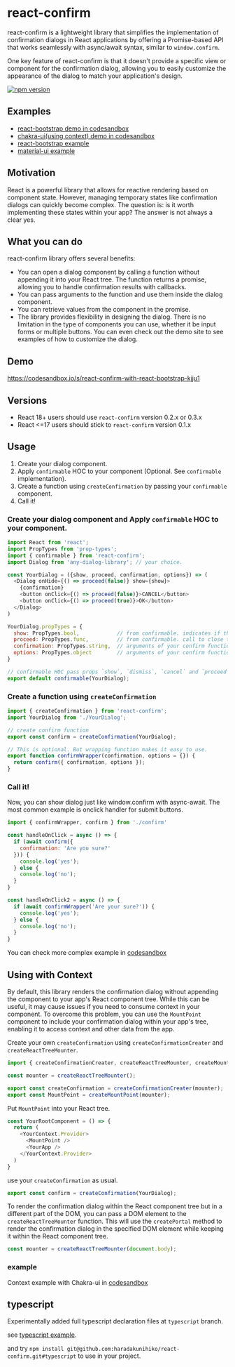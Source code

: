 # react-confirm
react-confirm is a lightweight library that simplifies the implementation of confirmation dialogs in React applications by offering a Promise-based API that works seamlessly with async/await syntax, similar to `window.confirm`.

One key feature of react-confirm is that it doesn't provide a specific view or component for the confirmation dialog, allowing you to easily customize the appearance of the dialog to match your application's design.

[![npm version](https://badge.fury.io/js/react-confirm.svg)](https://badge.fury.io/js/react-confirm)

## Examples
- [react-bootstrap demo in codesandbox](https://codesandbox.io/s/react-confirm-with-react-bootstrap-kjju1)
- [chakra-ui(using context) demo in codesandbox](https://codesandbox.io/s/react-confirm-with-chakra-ui-oidpf1)
- [react-bootstrap example](https://github.com/haradakunihiko/react-confirm/tree/master/example/react-bootstrap)
- [material-ui example](https://github.com/haradakunihiko/react-confirm/tree/master/example/material-ui)

## Motivation
React is a powerful library that allows for reactive rendering based on component state. However, managing temporary states like confirmation dialogs can quickly become complex. The question is: is it worth implementing these states within your app? The answer is not always a clear yes.

## What you can do
react-confirm library offers several benefits:

- You can open a dialog component by calling a function without appending it into your React tree. The function returns a promise, allowing you to handle confirmation results with callbacks.
- You can pass arguments to the function and use them inside the dialog component.
- You can retrieve values from the component in the promise.
- The library provides flexibility in designing the dialog. There is no limitation in the type of components you can use, whether it be input forms or multiple buttons. You can even check out the demo site to see examples of how to customize the dialog.

## Demo
https://codesandbox.io/s/react-confirm-with-react-bootstrap-kjju1

## Versions

- React 18+ users should use `react-confirm` version 0.2.x or 0.3.x
- React <=17 users should stick to `react-confirm` version 0.1.x

## Usage
1. Create your dialog component.
2. Apply `confirmable` HOC to your component (Optional. See `confirmable` implementation).
3. Create a function using `createConfirmation` by passing your `confirmable` component.
4. Call it!

### Create your dialog component and Apply `confirmable` HOC to your component.

```js
import React from 'react';
import PropTypes from 'prop-types';
import { confirmable } from 'react-confirm';
import Dialog from 'any-dialog-library'; // your choice.

const YourDialog = ({show, proceed, confirmation, options}) => (
  <Dialog onHide={() => proceed(false)} show={show}>
    {confirmation}
    <button onClick={() => proceed(false)}>CANCEL</button>
    <button onClick={() => proceed(true)}>OK</button>
  </Dialog>
)

YourDialog.propTypes = {
  show: PropTypes.bool,            // from confirmable. indicates if the dialog is shown or not.
  proceed: PropTypes.func,         // from confirmable. call to close the dialog with promise resolved.
  confirmation: PropTypes.string,  // arguments of your confirm function
  options: PropTypes.object        // arguments of your confirm function
}

// confirmable HOC pass props `show`, `dismiss`, `cancel` and `proceed` to your component.
export default confirmable(YourDialog);
```

### Create a function using `createConfirmation`
```js
import { createConfirmation } from 'react-confirm';
import YourDialog from './YourDialog';

// create confirm function
export const confirm = createConfirmation(YourDialog);

// This is optional. But wrapping function makes it easy to use.
export function confirmWrapper(confirmation, options = {}) {
  return confirm({ confirmation, options });
}
```

### Call it!
Now, you can show dialog just like window.confirm with async-await. The most common example is onclick handler for submit buttons.
 
```js
import { confirmWrapper, confirm } from './confirm'

const handleOnClick = async () => {
  if (await confirm({
    confirmation: 'Are you sure?'
  })) {
    console.log('yes');
  } else {
    console.log('no');
  }
}

const handleOnClick2 = async () => {
  if (await confirmWrapper('Are your sure?')) {
    console.log('yes');
  } else {
    console.log('no');
  }
}

```

You can check more complex example in [codesandbox](https://codesandbox.io/s/react-confirm-with-react-bootstrap-kjju1)

## Using with Context
By default, this library renders the confirmation dialog without appending the component to your app's React component tree. While this can be useful, it may cause issues if you need to consume context in your component. To overcome this problem, you can use the `MountPoint` component to include your confirmation dialog within your app's tree, enabling it to access context and other data from the app.

Create your own `createConfirmation` using `createConfirmationCreater` and `createReactTreeMounter`.

```js
import { createConfirmationCreater, createReactTreeMounter, createMountPoint } from 'react-confirm';

const mounter = createReactTreeMounter(); 

export const createConfirmation = createConfirmationCreater(mounter);
export const MountPoint = createMountPoint(mounter);
```

Put `MountPoint` into your React tree.
```js
const YourRootComponent = () => {
  return (
    <YourContext.Provider>
      <MountPoint />
      <YourApp />
    </YourContext.Provider>
  )
}
```

use your `createConfirmation` as usual.
```js
export const confirm = createConfirmation(YourDialog);
```

To render the confirmation dialog within the React component tree but in a different part of the DOM, you can pass a DOM element to the `createReactTreeMounter` function. This will use the `createPortal` method to render the confirmation dialog in the specified DOM element while keeping it within the React component tree.

```js
const mounter = createReactTreeMounter(document.body); 
```

### example
Context example with Chakra-ui in [codesandbox](https://codesandbox.io/s/react-confirm-with-chakra-ui-oidpf1)

## typescript

Experimentally added full typescript declaration files at `typescript` branch.

see [typescript example](https://github.com/haradakunihiko/react-confirm/tree/typescript/example/ts-react-bootstrap).

and try `npm install git@github.com:haradakunihiko/react-confirm.git#typescript` to use in your project.
